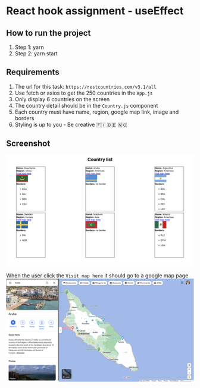 # React hook assignment - useEffect

## How to run the project

1. Step 1: yarn
2. Step 2: yarn start

## Requirements

1. The url for this task: `https://restcountries.com/v3.1/all`
2. Use fetch or axios to get the 250 countries in the `App.js`
3. Only display 6 countries on the screen
4. The country detail should be in the `Country.js` component
5. Each country must have name, region, google map link, image and borders
6. Styling is up to you - Be creative 🇫🇮 🇩🇪 🇳🇴

## Screenshot

![country list](./src/components/assets/countryList.png)

When the user click the `Visit map here` it should go to a google map page
![google map](./src/components/assets/googleMaps.png)
